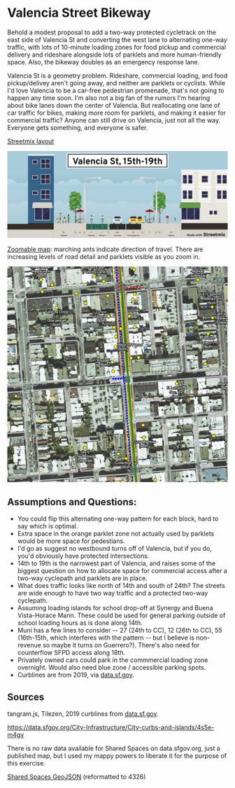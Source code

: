 # Valencia Street Bikeway

Behold a modest proposal to add a two-way protected cycletrack on the east side of Valencia St and converting the west lane to alternating one-way traffic, with lots of 10-minute loading zones for food pickup and commercial delivery and rideshare alongside lots of parklets and more human-friendly space. Also, the bikeway doubles as an emergency response lane.

Valencia St is a geometry problem. Rideshare, commercial loading, and food pickup/delivey aren't going away, and neither are parklets or cyclists. While I'd love Valencia to be a car-free pedestrian promenade, that's not going to happen any time soon. I'm also not a big fan of the rumors I'm hearing about bike lanes down the center of Valencia. But reallocating one lane of car traffic for bikes, making more room for parklets, and making it easier for commercial traffic? Anyone can still drive on Valencia, just not all the way. Everyone gets something, and everyone is safer. 

[Streetmix layout](https://streetmix.net/burritojustice/6/valencia-st-15th-19th)

[![streetmix](images/valencia-st-15th-19th.png)](https://streetmix.net/burritojustice/6/valencia-st-15th-19th)

[Zoomable map](https://burritojustice.github.io/valencia_bikeway/map#18/37.75774/-122.42144
): marching ants indicate direction of travel. There are increasing levels of road detail and parklets visible as you zoom in.

[![screenshot](images/one-way.gif)](https://burritojustice.github.io/valencia_bikeway/map#18/37.75774/-122.42144)

## Assumptions and Questions:

- You could flip this alternating one-way pattern for each block, hard to say which is optimal.
- Extra space in the orange parklet zone not actually used by parklets would be more space for pedestians.
- I'd go as suggest no westbound turns off of Valencia, but if you do, you'd obviously have protected intersections.
- 14th to 19th is the narrowest part of Valencia, and raises some of the biggest question on how to allocate space for commercial access after a two-way cyclepath and parklets are in place.
- What does traffic looks like north of 14th and south of 24th? The streets are wide enough to have two way traffic and a protected two-way cyclepath.
- Assuming loading islands for school drop-off at Synergy and Buena Vista-Horace Mann. These could be used for general parking outside of school loading hours as is done along 14th. 
- Muni has a few lines to consider -- 27 (24th to CC), 12 (26th to CC), 55 (16th-15th, which interferes with the pattern -- but I believe is non-revenue so maybe it turns on Guerrero?). There's also need for counterflow SFPD access along 18th.
- Privately owned cars could park in the commmercial loading zone overnight. Would also need blue zone / accessible parking spots.
- Curblines are from 2019, via [data.sf.gov](https://data.sfgov.org/City-Infrastructure/City-curbs-and-islands/4s5e-m4gv). 

## Sources

tangram.js, Tilezen, 2019 curblines from [data.sf.gov](https://data.sfgov.org/City-Infrastructure/City-curbs-and-islands/4s5e-m4gv). 

https://data.sfgov.org/City-Infrastructure/City-curbs-and-islands/4s5e-m4gv

There is no raw data available for Shared Spaces on data.sfgov.org, just a published map, but I used my mappy powers to liberate it for the purpose of this exercise.

[Shared Spaces GeoJSON](https://services.arcgis.com/Zs2aNLFN00jrS4gG/arcgis/rest/services/shared_spaces_data/FeatureServer/0/query?f=geojson&where=1%3D1&returnGeometry=true&spatialRel=esriSpatialRelIntersects&outFields=*&maxRecordCountFactor=4&outSR=4326&resultOffset=0&resultRecordCount=8000&cacheHint=true&quantizationParameters=%7B%22mode%22%3A%22view%22%2C%22originPosition%22%3A%22upperLeft%22%2C%22tolerance%22%3A1.0583354500041853%2C%22extent%22%3A%7B%22xmin%22%3A-13638852.978948362%2C%22ymin%22%3A-1436598.6699333906%2C%22xmax%22%3A-8621695.126715293%2C%22ymax%22%3A5983364.401551564%2C%22spatialReference%22%3A%7B%22wkid%22%3A4326%2C%22latestWkid%22%3A4326%7D%7D%7D) (reformatted to 4326)
